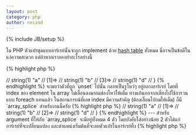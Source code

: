 ```yaml
---
layout: post
category: php
author: neizod
---
```

{% include JB/setup %}

ใน PHP ตัวแปรชุดแบบอาร์เรย์นั้นจะถูก implement ด้วย [hash table](http://en.wikipedia.org/wiki/Hash_table) ทั้งหมด นี่อาจเป็นข้อดีในแง่ความสะดวก แต่ถ้าหากเราลองทำอะไรอย่างนี้

{% highlight php %}
<?php

    $arr = array('a', 'b', 'c', 'd');
    unset($arr[2]);

    var_dump($arr);
    // output:
    //   array(4) {
    //     [0]=>
    //     string(1) "a"
    //     [1]=>
    //     string(1) "b"
    //     [3]=>
    //     string(1) "d"
    //   }
{% endhighlight %}

จะพบว่าตัวที่ถูก `unset` ไปนั้น กลายเป็นรูโหว่ๆ อยู่กลางอาร์เรย์ โดยที่ index ของ element ใน array ไม่เลื่อนลงมาถมช่องโหว่ให้เต็ม

ทางแก้นอกจากเลี่ยงไปใช้การวนแบบ foreach แทนแล้ว ในสถานการณ์ที่เลข index มีความสำคัญ (ต้องเลื่อนไปถมให้เต็ม) ก็มี `array_splice` สำหรับงานนี้ครับ

{% highlight php %}
<?php

    $arr = array('a', 'b', 'c', 'd');
    array_splice($arr, 2, 1);

    var_dump($arr);
    // output:
    //   array(3) {
    //     [0]=>
    //     string(1) "a"
    //     [1]=>
    //     string(1) "b"
    //     [2]=>
    //     string(1) "d"
    //   }
{% endhighlight %}

---

สำหรับ argument ที่ให้กับ `array_splice` จะมีอยู่ทั้งหมด 4 ตัว โดยบังคับใส่อย่างน้อย 2 ตัวได้แก่อาร์เรย์ที่จะเปลี่ยนแปลง และตำแหน่งเริ่มต้นที่จะลบตัวแปรในอาร์เรย์ทิ้ง

{% highlight php %}
<?php

    $arr = array('a', 'b', 'c', 'd');
    array_splice($arr, 2);
    // now $arr is array('a', 'b')
{% endhighlight %}

argument ตัวที่ 3 จะเป็นการบอกจำนวนของตัวแปรในอาร์เรย์ที่จะลบทิ้ง *ตั้งแต่จุดเริ่มต้นที่ได้บอกไว้* (ถ้าไม่ใส่ก็คือลบทั้งหมด) ซึ่งถ้าตัวเลขนี้เป็นลบ มันจะเป็นการบอกจำนวนของตัวแปรที่เหลือจากการลบนี้แทน

{% highlight php %}
<?php

    $arr = array('a', 'b', 'c', 'd');
    array_splice($arr, 1, 1);

    $arr = array('a', 'b', 'c', 'd');
    array_splice($arr, 1, -2);

    // both $arr is array('a', 'c', 'd')
{% endhighlight %}

ส่วน argument ตัวสุดท้ายคืออาร์เรย์ที่จะนำเข้ามาแทรกลงในตำแหน่งที่ลบไป และเนื่องจากเราไม่สามารถข้าม argument ตัวที่ 3 ได้ ดังนั้นถ้าต้องการลบอาร์เรย์ต้นฉบับทิ้งจนสุดแล้วค่อยต่อท้ายด้วยอาร์เรย์ใหม่ ให้ใส่ argument ตัวที่ 3 เป็น `count` เพื่อให้มั่นใจว่าลบตัวแปรทิ้งจนหมดก็ได้

{% highlight php %}
<?php

    $arr = array('a', 'b', 'c', 'd');
    array_splice($arr, 2, 0, array('z', 'y'));
    // now $arr is array('a', 'b', 'z', 'y', 'c', 'd')

    $arr = array('a', 'b', 'c', 'd');
    array_splice($arr, 1, count($arr), array('e', 'i'));
    // now $arr is array('a', 'e', 'i')
{% endhighlight %}

อย่างไรก็ตาม แม้ว่าเราจะสามารถใช้เครื่องมือเหล่านี้เพื่อสร้างอาร์เรย์ที่รักษาการเรียงลำดับตัวเลขไว้ได้ แต่โดยพื้นฐานของมันแล้ว มันไม่ได้ implement มาเพื่องานเช่นนี้โดยเฉพาะ ถ้าต้องการทำงานเช่นนี้โดยที่ยังคงประสิทธิภาพไว้อยู่ อาจพิจรณาการ implement แบบ [linked list](http://en.wikipedia.org/wiki/Linked_list) แทนครับ
